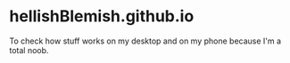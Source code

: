 # hellishBlemish.github.io
To check how stuff works on my desktop and on my phone because I'm a total noob.
